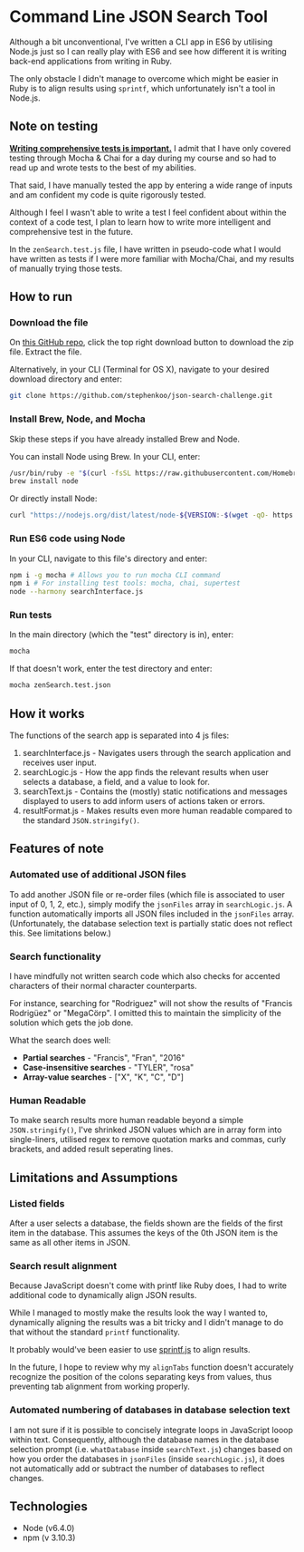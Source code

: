 # Command Line JSON Search Tool
Although a bit unconventional, I've written a CLI app in ES6 by utilising Node.js just so I can really play with ES6 and see how different it is writing back-end applications from writing in Ruby.

The only obstacle I didn't manage to overcome which might be easier in Ruby is to align results using `sprintf`, which unfortunately isn't a tool in Node.js.

## Note on testing
**[Writing comprehensive tests is important.](http://chocolatetin.org/2015/08/08/how-to-pass-a-coding-test.html)** I admit that I have only covered testing through Mocha & Chai for a day during my course and so had to read up and wrote tests to the best of my abilities.

That said, I have manually tested the app by entering a wide range of inputs and am confident my code is quite rigorously tested. 

Although I feel I wasn't able to write a test I feel confident about within the context of a code test, I plan to learn how to write more intelligent and comprehensive test in the future.

In the `zenSearch.test.js` file, I have written in pseudo-code what I would have written as tests if I were more familiar with Mocha/Chai, and my results of manually trying those tests.

## How to run
### Download the file
On [this GitHub repo](https://github.com/stephenkoo/json-CLI-search-ES6-Node.js.git), click the top right download button to download the zip file.
Extract the file.

Alternatively, in your CLI (Terminal for OS X), navigate to your desired download directory and enter:

```bash
git clone https://github.com/stephenkoo/json-search-challenge.git
```

### Install Brew, Node, and Mocha
Skip these steps if you have already installed Brew and Node.

You can install Node using Brew. In your CLI, enter:

```bash
/usr/bin/ruby -e "$(curl -fsSL https://raw.githubusercontent.com/Homebrew/install/master/install)"
brew install node
```

Or directly install Node:

```bash
curl "https://nodejs.org/dist/latest/node-${VERSION:-$(wget -qO- https://nodejs.org/dist/latest/ | sed -nE 's|.*>node-(.*)\.pkg</a>.*|\1|p')}.pkg" > "$HOME/Downloads/node-latest.pkg" && sudo installer -store -pkg "$HOME/Downloads/node-latest.pkg" -target "/"
```

### Run ES6 code using Node
In your CLI, navigate to this file's directory and enter:
```bash
npm i -g mocha # Allows you to run mocha CLI command
npm i # For installing test tools: mocha, chai, supertest
node --harmony searchInterface.js
```
### Run tests
In the main directory (which the "test" directory is in), enter:

```bash
mocha
```

If that doesn't work, enter the test directory and enter:

```bash
mocha zenSearch.test.json
```

## How it works
The functions of the search app is separated into 4 js files:

1. searchInterface.js - Navigates users through the search application and receives user input.
2. searchLogic.js - How the app finds the relevant results when user selects a database, a field, and a value to look for.
3. searchText.js - Contains the (mostly) static notifications and messages displayed to users to add inform users of actions taken or errors.
4. resultFormat.js - Makes results even more human readable compared to the standard `JSON.stringify()`.

## Features of note

### Automated use of additional JSON files
To add another JSON file or re-order files (which file is associated to user input of 0, 1, 2, etc.), simply modify the `jsonFiles` array in `searchLogic.js`. A function automatically imports all JSON files included in the `jsonFiles` array.
(Unfortunately, the database selection text is partially static does not reflect this. See limitations below.)

### Search functionality
I have mindfully not written search code which also checks for accented characters of their normal character counterparts.

For instance, searching for "Rodriguez" will not show the results of "Francis Rodrigüez" or "MegaCörp". I omitted this to maintain the simplicity of the solution which gets the job done.

What the search does well:
- **Partial searches** - "Francis", "Fran", "2016"
- **Case-insensitive searches** - "TYLER", "rosa"
- **Array-value searches** - ["X", "K", "C", "D"]

### Human Readable
To make search results more human readable beyond a simple `JSON.stringify()`, I've shrinked JSON values which are in array form into single-liners, utilised regex to remove quotation marks and commas, curly brackets, and added result seperating lines.

## Limitations and Assumptions
### Listed fields
After a user selects a database, the fields shown are the fields of the first item in the database. This assumes the keys of the 0th JSON item is the same as all other items in JSON.

### Search result alignment
Because JavaScript doesn't come with printf like Ruby does, I had to write additional code to dynamically align JSON results. 

While I managed to mostly make the results look the way I wanted to, dynamically aligning the results was a bit tricky and I didn't manage to do that without the standard `printf` functionality.

It probably would've been easier to use [sprintf.js](https://www.npmjs.com/package/sprintf-js) to align results.

In the future, I hope to review why my `alignTabs` function doesn't accurately recognize the position of the colons separating keys from values, thus preventing tab alignment from working properly. 

### Automated numbering of databases in database selection text
I am not sure if it is possible to concisely integrate loops in JavaScript looop within text. Consequently, although the database names in the database selection prompt (i.e. `whatDatabase` inside `searchText.js`) changes based on how you order the databases in `jsonFiles` (inside `searchLogic.js`), it does not automatically add or subtract the number of databases to reflect changes.

## Technologies

- Node (v6.4.0)
- npm (v 3.10.3)
